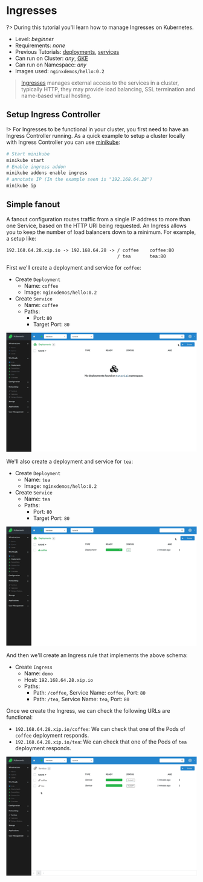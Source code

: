 # Ingresses

?> During this tutorial you'll learn how to manage Ingresses on Kubernetes.

* Level: *beginner*
* Requirements: *none*
* Previous Tutorials: [deployments](/tutorials/workloads/deployments/), [services](/tutorials/workloads/services/)
* Can run on Cluster: *any*, [GKE](/setup-cluster/google-kubernetes-engine-gke)
* Can run on Namespace: *any*
* Images used: `nginxdemos/hello:0.2`

> [Ingresses](https://kubernetes.io/docs/concepts/services-networking/ingress/) manages external access to the services in a cluster, typically HTTP, they may provide load balancing, SSL termination and name-based virtual hosting.

## Setup Ingress Controller

!> For Ingresses to be functional in your cluster, you first need to have an Ingress Controller running. As a quick example to setup a cluster locally with Ingress Controller you can use [minikube](/setup-cluster/minikube):

```bash
# Start minikube
minikube start
# Enable ingress addon
minikube addons enable ingress
# annotate IP (In the example seen is "192.168.64.28")
minikube ip
```

## Simple fanout

A fanout configuration routes traffic from a single IP address to more than one Service, based on the HTTP URI being requested. An Ingress allows you to keep the number of load balancers down to a minimum. For example, a setup like:


```
192.168.64.28.xip.io -> 192.168.64.28 -> / coffee    coffee:80
                                         / tea       tea:80
```

First we'll create a deployment and service for `coffee`:

* Create `Deployment`
  * Name: `coffee`
  * Image: `nginxdemos/hello:0.2`
* Create `Service`
  * Name: `coffee`
  * Paths:
    * Port: `80`
    * Target Port: `80`

![Deployment Coffee](./images/deployment-coffee.gif)

We'll also create a deployment and service for `tea`:

* Create `Deployment`
  * Name: `tea`
  * Image: `nginxdemos/hello:0.2`
* Create `Service`
  * Name: `tea`
  * Paths:
    * Port: `80`
    * Target Port: `80`

![Deployment Tea](./images/deployment-tea.gif)

And then we'll create an Ingress rule that implements the above schema:

* Create `Ingress`
  * Name: `demo`
  * Host: `192.168.64.28.xip.io`
  * Paths: 
    * Path: `/coffee`, Service Name: `coffee`, Port: `80`
    * Path: `/tea`, Service Name: `tea`, Port: `80`

Once we create the Ingress, we can check the following URLs are functional:

* `192.168.64.28.xip.io/coffee`: We can check that one of the Pods of `coffee` deployment responds.
* `192.168.64.28.xip.io/tea`: We can check that one of the Pods of `tea` deployment responds.

![Ingress](./images/ingress.gif)
